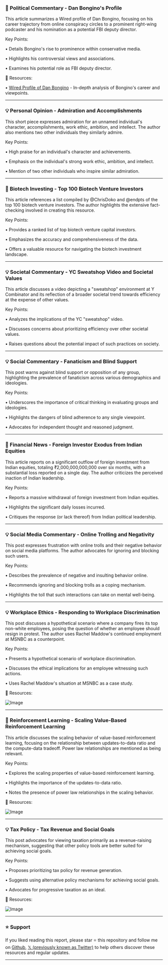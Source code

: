 ### 🤖 Political Commentary - Dan Bongino's Profile

This article summarizes a Wired profile of Dan Bongino, focusing on his career trajectory from online conspiracy circles to a prominent right-wing podcaster and his nomination as a potential FBI deputy director.

Key Points:

•  Details Bongino's rise to prominence within conservative media.


•  Highlights his controversial views and associations.


•  Examines his potential role as FBI deputy director.


🔗 Resources:

• [Wired Profile of Dan Bongino](https://wired.com/story/dan-bongino-fbi-deputy-director-infowars/) - In-depth analysis of Bongino's career and viewpoints.


---

### 💡 Personal Opinion - Admiration and Accomplishments

This short piece expresses admiration for an unnamed individual's character, accomplishments, work ethic, ambition, and intellect.  The author also mentions two other individuals they similarly admire.

Key Points:

•  High praise for an individual's character and achievements.


•  Emphasis on the individual's strong work ethic, ambition, and intellect.


•  Mention of two other individuals who inspire similar admiration.



---

### 🚀 Biotech Investing - Top 100 Biotech Venture Investors

This article references a list compiled by @ChrisDoko and @endpts of the top 100 biotech venture investors.  The author highlights the extensive fact-checking involved in creating this resource.

Key Points:

•  Provides a ranked list of top biotech venture capital investors.


•  Emphasizes the accuracy and comprehensiveness of the data.


•  Offers a valuable resource for navigating the biotech investment landscape.



---

### 💡 Societal Commentary - YC Sweatshop Video and Societal Values

This article discusses a video depicting a "sweatshop" environment at Y Combinator and its reflection of a broader societal trend towards efficiency at the expense of other values.


Key Points:

•  Analyzes the implications of the YC "sweatshop" video.


•  Discusses concerns about prioritizing efficiency over other societal values.


•  Raises questions about the potential impact of such practices on society.



---

### 💡 Social Commentary - Fanaticism and Blind Support

This post warns against blind support or opposition of any group, highlighting the prevalence of fanaticism across various demographics and ideologies.


Key Points:

•  Underscores the importance of critical thinking in evaluating groups and ideologies.


•  Highlights the dangers of blind adherence to any single viewpoint.


•  Advocates for independent thought and reasoned judgment.



---

### 🤖 Financial News - Foreign Investor Exodus from Indian Equities

This article reports on a significant outflow of foreign investment from Indian equities, totaling ₹2,000,000,000,000 over six months, with a substantial loss reported on a single day. The author criticizes the perceived inaction of Indian leadership.

Key Points:

•  Reports a massive withdrawal of foreign investment from Indian equities.


•  Highlights the significant daily losses incurred.


•  Critiques the response (or lack thereof) from Indian political leadership.



---

### 💡 Social Media Commentary - Online Trolling and Negativity

This post expresses frustration with online trolls and their negative behavior on social media platforms. The author advocates for ignoring and blocking such users.

Key Points:

•  Describes the prevalence of negative and insulting behavior online.


•  Recommends ignoring and blocking trolls as a coping mechanism.


•  Highlights the toll that such interactions can take on mental well-being.



---

### 💡 Workplace Ethics -  Responding to Workplace Discrimination

This post discusses a hypothetical scenario where a company fires its top non-white employees, posing the question of whether an employee should resign in protest. The author uses Rachel Maddow's continued employment at MSNBC as a counterpoint.


Key Points:

•  Presents a hypothetical scenario of workplace discrimination.


•  Discusses the ethical implications for an employee witnessing such actions.


•  Uses Rachel Maddow's situation at MSNBC as a case study.


🔗 Resources:

![Image](https://pbs.twimg.com/amplify_video_thumb/1894221341630369792/img/dDzB68p46ePrdtet.jpg)



---

### 🤖 Reinforcement Learning - Scaling Value-Based Reinforcement Learning

This article discusses the scaling behavior of value-based reinforcement learning, focusing on the relationship between updates-to-data ratio and the compute-data tradeoff.  Power law relationships are mentioned as being relevant.

Key Points:

•  Explores the scaling properties of value-based reinforcement learning.


•  Highlights the importance of the updates-to-data ratio.


•  Notes the presence of power law relationships in the scaling behavior.


🔗 Resources:

![Image](https://pbs.twimg.com/media/GkiwKZgW4AAbqSd?format=jpg&name=small)


---

### 💡 Tax Policy - Tax Revenue and Social Goals

This post advocates for viewing taxation primarily as a revenue-raising mechanism, suggesting that other policy tools are better suited for achieving social goals.


Key Points:

•  Proposes prioritizing tax policy for revenue generation.


•  Suggests using alternative policy mechanisms for achieving social goals.


•  Advocates for progressive taxation as an ideal.


🔗 Resources:

![Image](https://pbs.twimg.com/media/GkoRPZgWUAAEMf8?format=jpg&name=900x900)


---

### ⭐️ Support

If you liked reading this report, please star ⭐️ this repository and follow me on [Github](https://github.com/Drix10), [𝕏 (previously known as Twitter)](https://x.com/DRIX_10_) to help others discover these resources and regular updates.

---